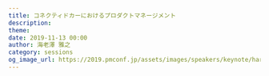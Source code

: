 ```yaml
---
title: コネクティドカーにおけるプロダクトマネージメント
description: 
theme: 
date: 2019-11-13 00:00
author: 海老澤 雅之
category: sessions
og_image_url: https://2019.pmconf.jp/assets/images/speakers/keynote/harry-d-moseley.jpg
---
```


